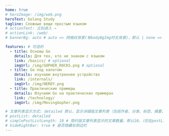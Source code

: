 ```yaml
---
home: true
# heroImage: /img/web.png
heroText: Golang Study
tagline: Сложные вещи простым языком
# actionText: 立刻进入 →
# actionLink: /web/
# bannerBg: auto # auto => 网格纹背景(有bodyBgImg时无背景)，默认 | none => 无 | '大图地址' | background: 自定义背景样式       提示：如发现文本颜色不适应你的背景时可以到palette.styl修改$bannerTextColor变量

features: # 可选的
  - title: Основы Go
    details: Для тех, кто не знаком с языком
    link: /basics/ # optional
    imgUrl: /img/GOPHER_ROCKS.png # optional
  - title: Go под капотом
    details: изучаем внутреннее устройство
    link: /internals/
    imgUrl: /img/NERDY.png
  - title: Практические примеры
    details: Изучаем Go на практических примерах
    link: /technology/
    imgUrl: /img/MovingGopher.png

# 文章列表显示方式: detailed 默认，显示详细版文章列表（包括作者、分类、标签、摘要、分页等）| simple => 显示简约版文章列表（仅标题和日期）| none 不显示文章列表
# postList: detailed
# simplePostListLength: 10 # 简约版文章列表显示的文章数量，默认10。（仅在postList设置为simple时生效）
# hideRightBar: true # 是否隐藏右侧边栏
---
```

